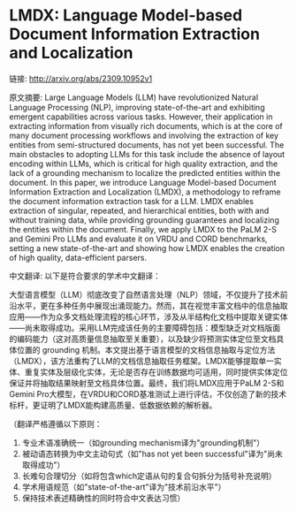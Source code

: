 # LMDX: Language Model-based Document Information Extraction and Localization

链接: http://arxiv.org/abs/2309.10952v1

原文摘要:
Large Language Models (LLM) have revolutionized Natural Language Processing
(NLP), improving state-of-the-art and exhibiting emergent capabilities across
various tasks. However, their application in extracting information from
visually rich documents, which is at the core of many document processing
workflows and involving the extraction of key entities from semi-structured
documents, has not yet been successful. The main obstacles to adopting LLMs for
this task include the absence of layout encoding within LLMs, which is critical
for high quality extraction, and the lack of a grounding mechanism to localize
the predicted entities within the document. In this paper, we introduce
Language Model-based Document Information Extraction and Localization (LMDX), a
methodology to reframe the document information extraction task for a LLM. LMDX
enables extraction of singular, repeated, and hierarchical entities, both with
and without training data, while providing grounding guarantees and localizing
the entities within the document. Finally, we apply LMDX to the PaLM 2-S and
Gemini Pro LLMs and evaluate it on VRDU and CORD benchmarks, setting a new
state-of-the-art and showing how LMDX enables the creation of high quality,
data-efficient parsers.

中文翻译:
以下是符合要求的学术中文翻译：

大型语言模型（LLM）彻底改变了自然语言处理（NLP）领域，不仅提升了技术前沿水平，更在多种任务中展现出涌现能力。然而，其在视觉丰富文档中的信息抽取应用——作为众多文档处理流程的核心环节，涉及从半结构化文档中提取关键实体——尚未取得成功。采用LLM完成该任务的主要障碍包括：模型缺乏对文档版面的编码能力（这对高质量信息抽取至关重要），以及缺少将预测实体定位至文档具体位置的 grounding 机制。本文提出基于语言模型的文档信息抽取与定位方法（LMDX），该方法重构了LLM的文档信息抽取任务框架。LMDX能够提取单一实体、重复实体及层级化实体，无论是否存在训练数据均可适用，同时提供实体定位保证并将抽取结果映射至文档具体位置。最终，我们将LMDX应用于PaLM 2-S和Gemini Pro大模型，在VRDU和CORD基准测试上进行评估，不仅创造了新的技术标杆，更证明了LMDX能构建高质量、低数据依赖的解析器。

（翻译严格遵循以下原则：
1. 专业术语准确统一（如grounding mechanism译为"grounding机制"）
2. 被动语态转换为中文主动句式（如"has not yet been successful"译为"尚未取得成功"）
3. 长难句合理切分（如将包含which定语从句的复合句拆分为括号补充说明）
4. 学术用语规范（如"state-of-the-art"译为"技术前沿水平"）
5. 保持技术表述精确性的同时符合中文表达习惯）
